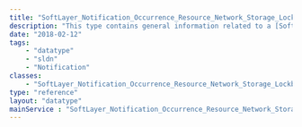 ```yaml
---
title: "SoftLayer_Notification_Occurrence_Resource_Network_Storage_Lockbox"
description: "This type contains general information related to a [SoftLayer_Network_Storage_Lockbox](/reference/datatypes/SoftLayer_Network_Storage_Lockbox) resource that is impacted by a [SoftLayer_Notification_Occurrence_Event](/reference/datatypes/SoftLayer_Notification_Occurrence_Event). "
date: "2018-02-12"
tags:
    - "datatype"
    - "sldn"
    - "Notification"
classes:
    - "SoftLayer_Notification_Occurrence_Resource_Network_Storage_Lockbox"
type: "reference"
layout: "datatype"
mainService : "SoftLayer_Notification_Occurrence_Resource_Network_Storage_Lockbox"
---
```

